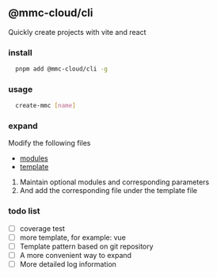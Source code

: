 ## @mmc-cloud/cli

Quickly create projects with vite and react

### install

```bash
  pnpm add @mmc-cloud/cli -g
```

### usage

```bash
  create-mmc [name]
```

### expand

Modify the following files

- [modules](src/utils/deps.ts)
- [template](src/template/)

1. Maintain optional modules and corresponding parameters
2. And add the corresponding file under the template file


### todo list
- [ ] coverage test
- [ ] more template, for example: vue
- [ ] Template pattern based on git repository
- [ ] A more convenient way to expand
- [ ] More detailed log information
